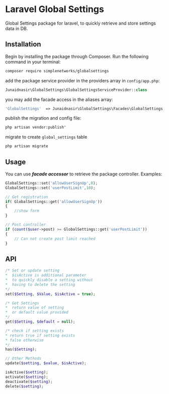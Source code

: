# Laravel Global Settings
Global Settings package for laravel, to quickly retrieve and store settings data in DB.


## Installation

Begin by installing the package through Composer. Run the following command in your terminal:

```bash
composer require simplenetworks/globalsettings
```

add the package service provider in the providers array in `config/app.php`:

```php
Junaidnasir\GlobalSettings\GlobalSettingsServiceProvider::class
```

you may add the facade access in the aliases array:

```php
'GlobalSettings'  => Junaidnasir\GlobalSettings\Facades\GlobalSettings::class
```

publish the migration and config file:

```bash
php artisan vendor:publish"
```

migrate to create `global_settings` table

```bash
php artisan migrate
```


## Usage

You can use ***facade accessor*** to retrieve the package controller. Examples:

```php
GlobalSettings::set('allowUserSignUp',0);
GlobalSettings::set('userPostLimit',10);

// Get registration
if( GlobalSettings::get('allowUserSignUp'))
{
    //show form
}

// Post controller
if (count($user->post) >= GlobalSettings::get('userPostLimit'))
{
    // Can not create post limit reached
}

```

## API

```php
/* Set or update setting
*  $isActive is additional parameter 
*  to quickly disable a setting without
*  having to delete the setting
*/
set($Setting, $Value, $isActive = true);

/* Get Settings
*  return value of setting
*  or default value provided
*/
get($Setting, $default = null);

/* check if setting exists 
* return true if setting exists
* false otherwise
*/
has($Setting);

// Other Methods
update($setting, $value, $isActive);

isActive($setting);
activate($setting);
deactivate($setting);
delete($setting);

```
